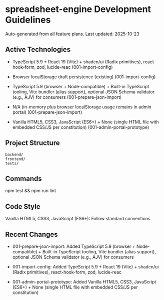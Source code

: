 # spreadsheet-engine Development Guidelines

Auto-generated from all feature plans. Last updated: 2025-10-23

## Active Technologies
- TypeScript 5.9 + React 19 (Vite) + shadcn/ui (Radix primitives), react-hook-form, zod, lucide-reac (001-import-config)
- Browser localStorage draft persistence (existing) (001-import-config)
- TypeScript 5.9 (browser + Node-compatible) + Built-in TypeScript tooling, Vite bundler (alias support), optional JSON Schema validator (e.g., AJV) for consumers (001-prepare-json-import)
- N/A (in-memory plus browser localStorage usage remains in admin portal) (001-prepare-json-import)

- Vanilla HTML5, CSS3, JavaScript (ES6+) + None (single HTML file with embedded CSS/JS per constitution) (001-admin-portal-prototype)

## Project Structure

```text
backend/
frontend/
tests/
```

## Commands

npm test && npm run lint

## Code Style

Vanilla HTML5, CSS3, JavaScript (ES6+): Follow standard conventions

## Recent Changes
- 001-prepare-json-import: Added TypeScript 5.9 (browser + Node-compatible) + Built-in TypeScript tooling, Vite bundler (alias support), optional JSON Schema validator (e.g., AJV) for consumers
- 001-import-config: Added TypeScript 5.9 + React 19 (Vite) + shadcn/ui (Radix primitives), react-hook-form, zod, lucide-reac

- 001-admin-portal-prototype: Added Vanilla HTML5, CSS3, JavaScript (ES6+) + None (single HTML file with embedded CSS/JS per constitution)

<!-- MANUAL ADDITIONS START -->
<!-- MANUAL ADDITIONS END -->
